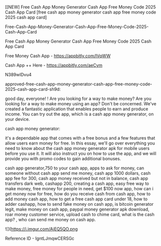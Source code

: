 [[NEW] Free Cash App Money Generator Cash App Free Money Code 2025 Cash App Card [free cash app money generator cash app free money code 2025 cash app card]

Free-Cash-App-Money-Generator-Cash-App-Free-Money-Code-2025-Cash-App-Card

Free Cash App Money Generator Cash App Free Money Code 2025 Cash App Card

Free Money Cash App -  https://appbitly.com/IVqWW


Cash App ++ Here - https://appbitly.com/aeCym


N389wIDvu4

approved-free-cash-app-money-generator-cash-app-free-money-code-2025-cash-app-card-sh9d:

good day, everyone! ! Are you looking for a way to make money? Are you looking for a way to make money using an app? Don't be concerned. We've created a fantastic application that enables people to earn and produce income. You can try out the app, which is a cash app money generator, on your device.

cash app money generator:

it's a dependable app that comes with a free bonus and a few features that allow users earn money for free. In this essay, we'll go over everything you need to know about the cash app money generator apk for mobile users before you use it. It will also instruct you on how to use the app, and we will provide you with promo codes to gain additional bonuses.

cash app generator,750 to your cash app, apps to ask for money, can someone without cash app send me money, cash app 1000 dollars, cash app fee for 300, cash app money received but not in balance, cash app transfers dark web, cashapp 200, creating a cash app, easy free way to make money, free money for people in need, get $100 now app, how can i get money now for free, how do you receive cash from cash app, how to add money cash app, how to get a free cash app card under 18, how to adder cashapp, how to send fake money on cash app, is bitcoin generator legit, make money on cash app, paypal money generator apk download, roar money customer service, upload cash to chime card, what is the cash app? , who can send me money on cash app.

![](https://i.imgur.com/AjEQ5QO.png

Reference ID - IgntLJmqwCERSGc